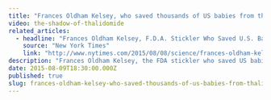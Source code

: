 ```yaml
---
title: "Frances Oldham Kelsey, who saved thousands of US babies from thalidomide, has died"
video: the-shadow-of-thalidomide
related_articles:
  - headline: "Frances Oldham Kelsey, F.D.A. Stickler Who Saved U.S. Babies From Thalidomide, Dies at 101"
    source: "New York Times"
    link: "http://www.nytimes.com/2015/08/08/science/frances-oldham-kelsey-fda-doctor-who-exposed-danger-of-thalidomide-dies-at-101.html?_r=0"
description: "Frances Oldham Kelsey, the FDA stickler who saved US babies from Thalidomide, has died. Surprisingly, the drug is having a resurgence. "
date: 2015-08-09T18:30:00.000Z
published: true
slug: frances-oldham-kelsey-who-saved-thousands-of-us-babies-from-thalidomide-has-died
---
```



